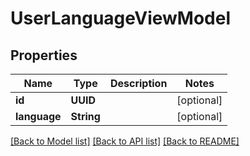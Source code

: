 # UserLanguageViewModel

## Properties
Name | Type | Description | Notes
------------ | ------------- | ------------- | -------------
**id** | **UUID** |  | [optional] 
**language** | **String** |  | [optional] 

[[Back to Model list]](../README.md#documentation-for-models) [[Back to API list]](../README.md#documentation-for-api-endpoints) [[Back to README]](../README.md)


